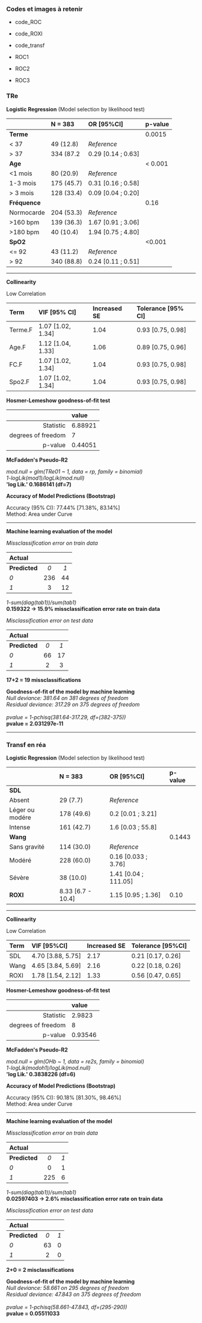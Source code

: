 ### Codes et images à retenir

- code_ROC
- code_ROXI
- code_transf

- ROC1
- ROC2
- ROC3

### TRe

**Logistic Regression** (Model selection by likelihood test)

|                   | N = 383    | OR [95%CI]    |  p-value     |
| :------------     | :--     |  :--          | :--          |
| **Terme**         |         |               | 0.0015       |
| < 37              | 49 (12.8)  | *Reference*   | |  
| > 37              | 334 (87.2 | 0.29 [0.14 ; 0.63] | |
| **Age**           |          |              | < 0.001          |
| <1 mois     | 80 (20.9) | *Reference* | | 
| 1-3 mois      | 175 (45.7) | 0.31 [0.16 ; 0.58] | | 
| > 3 mois  | 128 (33.4)  | 0.09 [0.04 ; 0.20]   | | 
| **Fréquence** |   |                         | 0.16 |
| Normocarde | 204 (53.3) | *Reference* | |
| >160 bpm | 139 (36.3) | 1.67 [0.91 ; 3.06] | |
| >180 bpm | 40 (10.4) | 1.94 [0.75 ; 4.80] | |
| **SpO2** |        |        |    <0.001 |
| <= 92  | 43 (11.2) | *Reference* | |
| > 92   | 340 (88.8) | 0.24 [0.11 ; 0.51] | |

----

**Collinearity**

Low Correlation

|    Term | VIF   [95% CI] | Increased SE |Tolerance [95% CI] |
| :-      | :-              | :-          | :-              |
| Terme.F | 1.07 [1.02, 1.34]  |  1.04     | 0.93     [0.75, 0.98] |
|   Age.F | 1.12 [1.04, 1.33]     |    1.06    |  0.89     [0.75, 0.96] |
|    FC.F | 1.07 [1.02, 1.34]      |   1.04    |  0.93     [0.75, 0.98] |
|  Spo2.F | 1.07 [1.02, 1.34]      |   1.04    |  0.93     [0.75, 0.98] |


**Hosmer-Lemeshow goodness-of-fit test**

| | value |
| -: | :- |
| Statistic | 6.88921 |
| degrees of freedom | 7 |
| p-value | 0.44051 |


**McFadden's Pseudo-R2**

_mod.null = glm(TRe01 ~ 1, data = rp, family = binomial)_ \
_1-logLik(mod1)/logLik(mod.null)_ \
**'log Lik.' 0.1686141 (df=7)**


**Accuracy of Model Predictions (Bootstrap)**

Accuracy (95% CI): 77.44% [71.38%, 83.14%] \
Method: Area under Curve

---

**Machine learning evaluation of the model**

*Missclassification error on train data*

| **Actual** | | |
| :- | :--: | :--: |
| **Predicted** |  _0_  | _1_ |
| _0_ | 236 | 44 |
| _1_  | 3  |12 |

_1-sum(diag(tab1))/sum(tab1)_ \
**0.159322 -> 15.9% missclassification error rate on train data**

*Misclassification error on test data*

| **Actual** | | |
| :- | :--: | :--: |
| **Predicted** |  _0_ | _1_ |
| _0_ | 66 | 17 |
| _1_ | 2 | 3 |

**17+2 = 19 missclassifications**

**Goodness-of-fit of the model by machine learning** \
_Null deviance: 381.64  on 381  degrees of freedom_ \
_Residual deviance: 317.29  on 375  degrees of freedom_ \
\
_pvalue = 1-pchisq(381.64-317.29, df=(382-375))_ \
**pvalue =  2.031297e-11**

---

### Transf en réa 

**Logistic Regression** (Model selection by likelihood test)

|                   | N = 383    | OR [95%CI]    |  p-value     |
| :------------     | :--     |  :--          | :--          |
| **SDL**         |         |               |       |
| Absent | 29 (7.7) | *Reference* |  |
| Léger ou modére | 178 (49.6) | 0.2 [0.01 ; 3.21] | |
| Intense | 161 (42.7) | 1.6 [0.03 ; 55.8] | |
| **Wang**            | | | 0.1443 |
| Sans gravité | 114 (30.0) | _Reference_ | | 
| Modéré | 228 (60.0) | 0.16 [0.033 ; 3.76] | |
| Sévère | 38 (10.0) | 1.41 [0.04 ; 111.05] | | 
| **ROXI** | 8.33 [6.7 - 10.4] | 1.15 [0.95 ; 1.36] | 0.10 |

---

**Collinearity**

Low Correlation

| Term  | VIF  [95%CI] | Increased SE | Tolerance [95%CI] |
| :-    | :-            | :-          | :-                |
|  SDL | 4.70 [3.88, 5.75]      |   2.17    |  0.21     [0.17, 0.26]|
| Wang | 4.65 [3.84, 5.69]   |      2.16  |    0.22   [0.18, 0.26]|
| ROXI | 1.78 [1.54, 2.12]   |      1.33   |   0.56  [0.47, 0.65]|

**Hosmer-Lemeshow goodness-of-fit test**

| | value |
| -: | :- |
| Statistic | 2.9823  |
| degrees of freedom | 8 |
| p-value | 0.93546 |

**McFadden's Pseudo-R2**

_mod.null = glm(OHb ~ 1, data = re2s, family = binomial)_ \
_1-logLik(modoh1)/logLik(mod.null)_ \
**'log Lik.' 0.3838226 (df=6)**

**Accuracy of Model Predictions (Bootstrap)**

Accuracy (95% CI): 90.18% [81.30%, 98.46%] \
Method: Area under Curve

---

**Machine learning evaluation of the model**

*Missclassification error on train data*

| **Actual** | | |
| :- | :--: | :--: |
| **Predicted** | _0_ | _1_ | 
| _0_ | 0 | 1 | 
| _1_ | 225 | 6 | 

_1-sum(diag(tab1))/sum(tab1)_ \
**0.02597403 -> 2.6% misclassification error rate on train data**

*Misclassification error on test data*

| **Actual** | | |
| :- | :--: | :--: |
| **Predicted** |  _0_ | _1_ |
| _0_ | 63 | 0 |
| _1_ | 2 | 0 | 

**2+0 = 2 misclassifications**

**Goodness-of-fit of the model by machine learning** \
_Null deviance: 58.661  on 295  degrees of freedom_ \
_Residual deviance: 47.843  on 375  degrees of freedom_ \
\
_pvalue = 1-pchisq(58.661-47.843, df=(295-290))_ \
**pvalue =  0.05511033**
